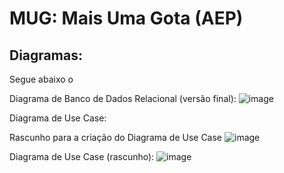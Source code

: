 # MUG: Mais Uma Gota (AEP)

## Diagramas:
Segue abaixo o


Diagrama de Banco de Dados Relacional (versão final):
![image](https://github.com/dev-andree/MUG-Mais-Uma-Gota-AEP/assets/136995061/6f77e1f1-c110-4cb1-aeac-cf87f536d622)


Diagrama de Use Case:

Rascunho para a criação do Diagrama de Use Case
![image](https://github.com/dev-andree/MUG-Mais-Uma-Gota-AEP/assets/136995061/10a75a45-3525-4b8e-869c-b1a65a89fdd5)


Diagrama de Use Case (rascunho):
![image](https://github.com/dev-andree/MUG-Mais-Uma-Gota-AEP/assets/136995061/bb9729e1-9a3a-4751-a9ce-1b8b1ec4eff5)




